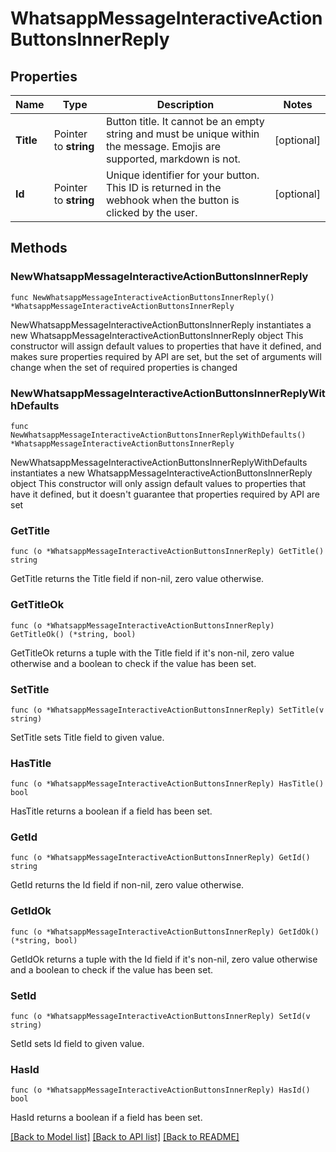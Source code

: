 # WhatsappMessageInteractiveActionButtonsInnerReply

## Properties

Name | Type | Description | Notes
------------ | ------------- | ------------- | -------------
**Title** | Pointer to **string** | Button title. It cannot be an empty string and must be unique within the message. Emojis are supported, markdown is not. | [optional] 
**Id** | Pointer to **string** | Unique identifier for your button. This ID is returned in the webhook when the button is clicked by the user. | [optional] 

## Methods

### NewWhatsappMessageInteractiveActionButtonsInnerReply

`func NewWhatsappMessageInteractiveActionButtonsInnerReply() *WhatsappMessageInteractiveActionButtonsInnerReply`

NewWhatsappMessageInteractiveActionButtonsInnerReply instantiates a new WhatsappMessageInteractiveActionButtonsInnerReply object
This constructor will assign default values to properties that have it defined,
and makes sure properties required by API are set, but the set of arguments
will change when the set of required properties is changed

### NewWhatsappMessageInteractiveActionButtonsInnerReplyWithDefaults

`func NewWhatsappMessageInteractiveActionButtonsInnerReplyWithDefaults() *WhatsappMessageInteractiveActionButtonsInnerReply`

NewWhatsappMessageInteractiveActionButtonsInnerReplyWithDefaults instantiates a new WhatsappMessageInteractiveActionButtonsInnerReply object
This constructor will only assign default values to properties that have it defined,
but it doesn't guarantee that properties required by API are set

### GetTitle

`func (o *WhatsappMessageInteractiveActionButtonsInnerReply) GetTitle() string`

GetTitle returns the Title field if non-nil, zero value otherwise.

### GetTitleOk

`func (o *WhatsappMessageInteractiveActionButtonsInnerReply) GetTitleOk() (*string, bool)`

GetTitleOk returns a tuple with the Title field if it's non-nil, zero value otherwise
and a boolean to check if the value has been set.

### SetTitle

`func (o *WhatsappMessageInteractiveActionButtonsInnerReply) SetTitle(v string)`

SetTitle sets Title field to given value.

### HasTitle

`func (o *WhatsappMessageInteractiveActionButtonsInnerReply) HasTitle() bool`

HasTitle returns a boolean if a field has been set.

### GetId

`func (o *WhatsappMessageInteractiveActionButtonsInnerReply) GetId() string`

GetId returns the Id field if non-nil, zero value otherwise.

### GetIdOk

`func (o *WhatsappMessageInteractiveActionButtonsInnerReply) GetIdOk() (*string, bool)`

GetIdOk returns a tuple with the Id field if it's non-nil, zero value otherwise
and a boolean to check if the value has been set.

### SetId

`func (o *WhatsappMessageInteractiveActionButtonsInnerReply) SetId(v string)`

SetId sets Id field to given value.

### HasId

`func (o *WhatsappMessageInteractiveActionButtonsInnerReply) HasId() bool`

HasId returns a boolean if a field has been set.


[[Back to Model list]](../README.md#documentation-for-models) [[Back to API list]](../README.md#documentation-for-api-endpoints) [[Back to README]](../README.md)



